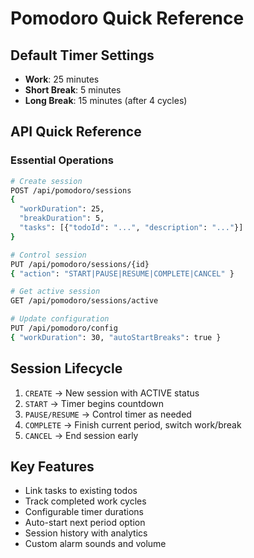 # Pomodoro Quick Reference

## Default Timer Settings
- **Work**: 25 minutes
- **Short Break**: 5 minutes  
- **Long Break**: 15 minutes (after 4 cycles)

## API Quick Reference

### Essential Operations
```bash
# Create session
POST /api/pomodoro/sessions
{
  "workDuration": 25,
  "breakDuration": 5,
  "tasks": [{"todoId": "...", "description": "..."}]
}

# Control session
PUT /api/pomodoro/sessions/{id}
{ "action": "START|PAUSE|RESUME|COMPLETE|CANCEL" }

# Get active session
GET /api/pomodoro/sessions/active

# Update configuration
PUT /api/pomodoro/config
{ "workDuration": 30, "autoStartBreaks": true }
```

## Session Lifecycle
1. `CREATE` → New session with ACTIVE status
2. `START` → Timer begins countdown
3. `PAUSE/RESUME` → Control timer as needed
4. `COMPLETE` → Finish current period, switch work/break
5. `CANCEL` → End session early

## Key Features
- Link tasks to existing todos
- Track completed work cycles
- Configurable timer durations
- Auto-start next period option
- Session history with analytics
- Custom alarm sounds and volume
